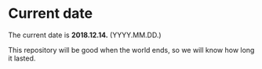 # Current date

The current date is **2018.12.14.** (YYYY.MM.DD.)

This repository will be good when the world ends, so we will know how long it lasted.